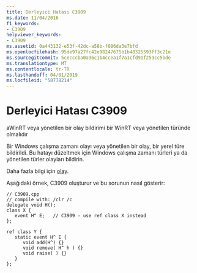 ```yaml
---
title: Derleyici Hatası C3909
ms.date: 11/04/2016
f1_keywords:
- C3909
helpviewer_keywords:
- C3909
ms.assetid: 0a443132-e53f-42dc-a58b-f086da3e7bfd
ms.openlocfilehash: 95de97a27fc42e98247675b1b48325593ff3c21e
ms.sourcegitcommit: 5cecccba0a96c1b4ccea1f7a1cfd91f259cc5bde
ms.translationtype: MT
ms.contentlocale: tr-TR
ms.lasthandoff: 04/01/2019
ms.locfileid: "58778214"
---
```

# <a name="compiler-error-c3909"></a>Derleyici Hatası C3909

aWinRT veya yönetilen bir olay bildirimi bir WinRT veya yönetilen türünde olmalıdır

Bir Windows çalışma zamanı olayı veya yönetilen bir olay, bir yerel türe bildirildi. Bu hatayı düzeltmek için Windows çalışma zamanı türleri ya da yönetilen türler olayları bildirin.

Daha fazla bilgi için [olay](../../extensions/event-cpp-component-extensions.md).

Aşağıdaki örnek, C3909 oluşturur ve bu sorunun nasıl gösterir:

```
// C3909.cpp
// compile with: /clr /c
delegate void H();
class X {
   event H^ E;   // C3909 - use ref class X instead
};

ref class Y {
   static event H^ E {
      void add(H^) {}
      void remove( H^ h ) {}
      void raise( ) {}
   }
};
```